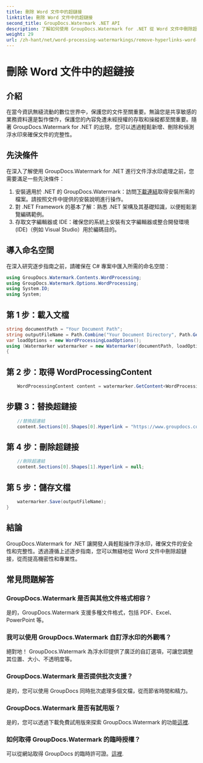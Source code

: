 ```yaml
---
title: 刪除 Word 文件中的超鏈接
linktitle: 刪除 Word 文件中的超鏈接
second_title: GroupDocs.Watermark .NET API
description: 了解如何使用 GroupDocs.Watermark for .NET 從 Word 文件中刪除超連結。輕鬆增強文件安全性。
weight: 29
url: /zh-hant/net/word-processing-watermarkings/remove-hyperlinks-word-docs/
---
```


# 刪除 Word 文件中的超鏈接

## 介紹
在當今資訊無縫流動的數位世界中，保護您的文件至關重要。無論您是共享敏感的業務資料還是製作傑作，保護您的內容免遭未經授權的存取和操縱都至關重要。隨著 GroupDocs.Watermark for .NET 的出現，您可以透過輕鬆新增、刪除和偵測浮水印來確保文件的完整性。
## 先決條件
在深入了解使用 GroupDocs.Watermark for .NET 進行文件浮水印處理之前，您需要滿足一些先決條件：
1. 安裝適用於 .NET 的 GroupDocs.Watermark：訪問[下載連結](https://releases.groupdocs.com/Watermark/net/)取得安裝所需的檔案。請按照文件中提供的安裝說明進行操作。
2. 對 .NET Framework 的基本了解：熟悉 .NET 架構及其基礎知識，以便輕鬆瀏覽編碼範例。
3. 存取文字編輯器或 IDE：確保您的系統上安裝有文字編輯器或整合開發環境 (IDE)（例如 Visual Studio）用於編碼目的。

## 導入命名空間
在深入研究逐步指南之前，請確保在 C# 專案中匯入所需的命名空間：
```csharp
using GroupDocs.Watermark.Contents.WordProcessing;
using GroupDocs.Watermark.Options.WordProcessing;
using System.IO;
using System;
```
## 第 1 步：載入文檔
```csharp
string documentPath = "Your Document Path";
string outputFileName = Path.Combine("Your Document Directory", Path.GetFileName(documentPath));
var loadOptions = new WordProcessingLoadOptions();
using (Watermarker watermarker = new Watermarker(documentPath, loadOptions))
{
```
## 第 2 步：取得 WordProcessingContent
```csharp
    WordProcessingContent content = watermarker.GetContent<WordProcessingContent>();
```
## 步驟 3：替換超鏈接
```csharp
    //替換超連結
    content.Sections[0].Shapes[0].Hyperlink = "https://www.groupdocs.com/”；
```
## 第 4 步：刪除超鏈接
```csharp
    //刪除超連結
    content.Sections[0].Shapes[1].Hyperlink = null;
```
## 第 5 步：儲存文檔
```csharp
    watermarker.Save(outputFileName);
}
```

## 結論
GroupDocs.Watermark for .NET 讓開發人員輕鬆操作浮水印，確保文件的安全性和完整性。透過遵循上述逐步指南，您可以無縫地從 Word 文件中刪除超鏈接，從而提高機密性和專業性。
## 常見問題解答
### GroupDocs.Watermark 是否與其他文件格式相容？
是的，GroupDocs.Watermark 支援多種文件格式，包括 PDF、Excel、PowerPoint 等。
### 我可以使用 GroupDocs.Watermark 自訂浮水印的外觀嗎？
絕對地！ GroupDocs.Watermark 為浮水印提供了廣泛的自訂選項，可讓您調整其位置、大小、不透明度等。
### GroupDocs.Watermark 是否提供批次支援？
是的，您可以使用 GroupDocs 同時批次處理多個文檔，從而節省時間和精力。
### GroupDocs.Watermark 是否有試用版？
是的，您可以透過下載免費試用版來探索 GroupDocs.Watermark 的功能[這裡](https://releases.groupdocs.com/).
### 如何取得 GroupDocs.Watermark 的臨時授權？
可以從網站取得 GroupDocs 的臨時許可證。[這裡](https://purchase.groupdocs.com/temporary-license/).